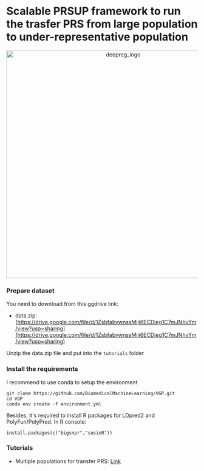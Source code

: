 # Scalable PRSUP framework to run the trasfer PRS from large population to under-representative population

<p align="center">
  <img src="https://i.ibb.co/brvQX90/run-pipeline-1.png"
    alt="deepreg_logo" title="DeepReg" width="600"/>
</p>


### Prepare dataset

You need to download from this ggdrive link:
- data.zip: [https://drive.google.com/file/d/1ZsbfabvwnssMiji6ECDieg1C7mJNhvYm/view?usp=sharing](https://drive.google.com/file/d/1ZsbfabvwnssMiji6ECDieg1C7mJNhvYm/view?usp=sharing)

Unzip the data.zip file and put into the `tutorials` folder 

### Install the requirements

I recommend to use conda to setup the environment

```
git clone https://github.com/BiomedicalMachineLearning/VGP.git
cd VGP
conda env create -f environment.yml
```

Besides, it's required to install R packages for LDpred2 and PolyFun/PolyPred. In R console:

```
install.packages(c("bigsnpr","susieR"))
```

### Tutorials

- Multiple populations for transfer PRS: [Link](https://github.com/BiomedicalMachineLearning/VGP/blob/main/Multiple_population_tutorial.ipynb)
